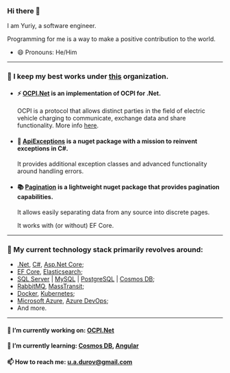 ### Hi there 👋
I am Yuriy, a software engineer.

Programming for me is a way to make a positive contribution to the world.

- 😄 Pronouns: He/Him

---

### 🚀 I keep my best works under [<ins>this</ins>](https://github.com/BitzArt) organization.

- #### ⚡ [OCPI.Net](https://github.com/BitzArt/OCPI.Net) is an implementation of OCPI for .Net.

    OCPI is a protocol that allows distinct parties in the field of electric vehicle charging to communicate, exchange data and share functionality. More info [<ins>here</ins>](https://github.com/ocpi/ocpi).

- #### 🦾 [ApiExceptions](https://github.com/BitzArt/ApiExceptions) is a nuget package with a mission to reinvent exceptions in C#.

  It provides additional exception classes and advanced functionality around handling errors.

- #### 📚 [Pagination](https://github.com/BitzArt/Pagination) is a lightweight nuget package that provides pagination capabilities.

    It allows easily separating data from any source into discrete pages.
    
    It works with (or without) EF Core.

---

### 📡 My current technology stack primarily revolves around:
- [.Net](https://dotnet.microsoft.com/en-us/), [C#](https://learn.microsoft.com/en-us/dotnet/csharp/), [Asp.Net Core](https://github.com/dotnet/aspnetcore);
- [EF Core](https://github.com/dotnet/efcore), [Elasticsearch](https://www.elastic.co/);
- [SQL Server](https://www.microsoft.com/en-us/sql-server) | [MySQL](https://www.mysql.com/) | [PostgreSQL](https://www.postgresql.org/) | [Cosmos DB](https://learn.microsoft.com/en-us/azure/cosmos-db/introduction);
- [RabbitMQ](https://www.rabbitmq.com/), [MassTransit](https://masstransit-project.com/);
- [Docker](https://www.docker.com/), [Kubernetes](https://kubernetes.io/);
- [Microsoft Azure](https://azure.microsoft.com/en-us), [Azure DevOps](https://azure.microsoft.com/en-us/products/devops);
- And more.

---

#### 🔭 I’m currently working on: [OCPI.Net](https://github.com/BitzArt/OCPI.Net)

#### 🌱 I’m currently learning: [Cosmos DB](https://learn.microsoft.com/en-us/azure/cosmos-db/introduction), [Angular](https://angular.io/)

#### 📫 How to reach me: u.a.durov@gmail.com
